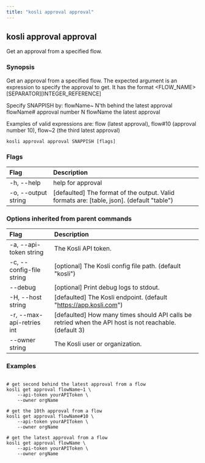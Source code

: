 ```yaml
---
title: "kosli approval approval"
---
```


## kosli approval approval

Get an approval from a specified flow.

### Synopsis

Get an approval from a specified flow.
The expected argument is an expression to specify the approval to get.
It has the format <FLOW_NAME>[SEPARATOR][INTEGER_REFERENCE]

Specify SNAPPISH by:
	flowName~<N>  N'th behind the latest approval
	flowName#<N>  approval number N
	flowName      the latest approval

Examples of valid expressions are: flow (latest approval), flow#10 (approval number 10), flow~2 (the third latest approval)

```shell
kosli approval approval SNAPPISH [flags]
```

### Flags
| Flag | Description |
| :--- | :--- |
|    -h, --help  |  help for approval  |
|    -o, --output string  |  [defaulted] The format of the output. Valid formats are: [table, json]. (default "table")  |


### Options inherited from parent commands
| Flag | Description |
| :--- | :--- |
|    -a, --api-token string  |  The Kosli API token.  |
|    -c, --config-file string  |  [optional] The Kosli config file path. (default "kosli")  |
|        --debug  |  [optional] Print debug logs to stdout.  |
|    -H, --host string  |  [defaulted] The Kosli endpoint. (default "https://app.kosli.com")  |
|    -r, --max-api-retries int  |  [defaulted] How many times should API calls be retried when the API host is not reachable. (default 3)  |
|        --owner string  |  The Kosli user or organization.  |


### Examples

```shell

# get second behind the latest approval from a flow
kosli get approval flowName~1 \
	--api-token yourAPIToken \
	--owner orgName

# get the 10th approval from a flow
kosli get approval flowName#10 \
	--api-token yourAPIToken \
	--owner orgName

# get the latest approval from a flow
kosli get approval flowName \
	--api-token yourAPIToken \
	--owner orgName
```

